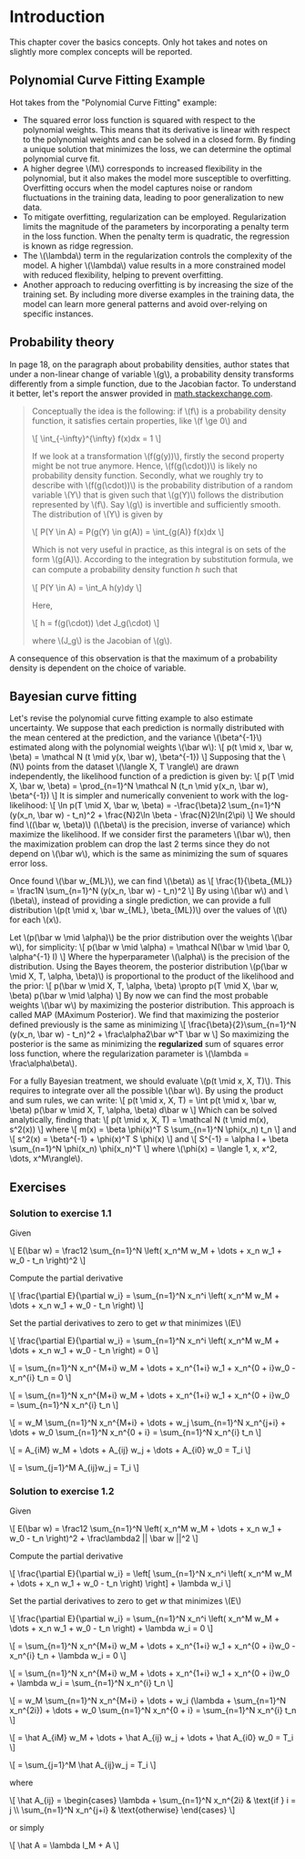 # Introduction

This chapter cover the basics concepts. Only hot takes and notes on slightly more complex concepts will be reported.

## Polynomial Curve Fitting Example

Hot takes from the "Polynomial Curve Fitting" example:

+ The squared error loss function is squared with respect to the polynomial weights. This means that its derivative is linear with respect to the polynomial weights and can be solved in a closed form. By finding a unique solution that minimizes the loss, we can determine the optimal polynomial curve fit.
+ A higher degree \\(M\\) corresponds to increased flexibility in the polynomial, but it also makes the model more susceptible to overfitting. Overfitting occurs when the model captures noise or random fluctuations in the training data, leading to poor generalization to new data.
+ To mitigate overfitting, regularization can be employed. Regularization limits the magnitude of the parameters by incorporating a penalty term in the loss function. When the penalty term is quadratic, the regression is known as ridge regression.
+ The \\(\lambda\\) term in the regularization controls the complexity of the model. A higher \\(\lambda\\) value results in a more constrained model with reduced flexibility, helping to prevent overfitting.
+ Another approach to reducing overfitting is by increasing the size of the training set. By including more diverse examples in the training data, the model can learn more general patterns and avoid over-relying on specific instances.

## Probability theory

In page 18, on the paragraph about probability densities, author states that under a non-linear change of variable \\(g\\), a probability density transforms differently from a simple function, due to the Jacobian factor. To understand it better, let's report the answer provided in [math.stackexchange.com](https://math.stackexchange.com/questions/3749123/what-is-the-jacobian-factor).

> Conceptually the idea is the following: if \\(f\\) is a probability density function, it satisfies certain properties, like \\(f \ge 0\\) and
> 
> \\[ \int_{-\infty}^{\infty} f(x)dx = 1 \\]
>
> If we look at a transformation \\(f(g(y))\\), firstly the second property might be not true anymore. Hence, \\(f(g(\cdot))\\) is likely no probability density function. Secondly, what we roughly try to describe with \\(f(g(\cdot))\\) is the probability distribution of a random variable \\(Y\\) that is given such that \\(g(Y)\\) follows the distribution represented by \\(f\\). Say \\(g\\) is invertible and sufficiently smooth. The distribution of \\(Y\\) is given by
>
> \\[ P(Y \in A) = P(g(Y) \in g(A)) = \int_{g(A)} f(x)dx \\]
>
> Which is not very useful in practice, as this integral is on sets of the form \\(g(A)\\). According to the integration by substitution formula, we can compute a probability density function ℎ such that
>
> \\[ P(Y \in A) = \int_A h(y)dy \\]
>
> Here, 
>
> \\[ h = f(g(\cdot)) \det J_g(\cdot) \\]
>
> where \\(J_g\\) is the Jacobian of \\(g\\). 

A consequence of this observation is that the maximum of a probability density is dependent on the choice of variable.


## Bayesian curve fitting

Let's revise the polynomial curve fitting example to also estimate uncertainty. We suppose that each prediction is normally distributed with the mean centered at the prediction, and the variance \\(\beta^{-1}\\) estimated along with the polynomial weights \\(\bar w\\):
\\[
p(t \mid x, \bar w, \beta) = \mathcal N (t \mid y(x, \bar w), \beta^{-1})
\\]
Supposing that the \\(N\\) points from the dataset \\(\langle X, T \rangle\\) are drawn independently, the likelihood function of a prediction is given by:
\\[
p(T \mid X, \bar w, \beta) = \prod_{n=1}^N \mathcal N (t_n \mid y(x_n, \bar w), \beta^{-1})
\\]
It is simpler and numerically convenient to work with the log-likelihood:
\\[
\ln p(T \mid X, \bar w, \beta) =
-\frac{\beta}2 \sum_{n=1}^N (y(x_n, \bar w) - t_n)^2 +
\frac{N}2\ln \beta - \frac{N}2\ln(2\pi)
\\]
We should find \\((\bar w, \beta)\\) (\\(\beta\\) is the precision, inverse of variance) which maximize the likelihood. If we consider first the parameters \\(\bar w\\), then the maximization problem can drop the last 2 terms since they do not depend on \\(\bar w\\), which is the same as minimizing the sum of squares error loss.

Once found \\(\bar w_{ML}\\), we can find \\(\beta\\) as
\\[
\frac{1}{\beta_{ML}} = \frac1N \sum_{n=1}^N (y(x_n, \bar w) - t_n)^2
\\]
By using \\(\bar w\\) and \\(\beta\\), instead of providing a single prediction, we can provide a full distribution \\(p(t \mid x, \bar w_{ML}, \beta_{ML})\\) over the values of \\(t\\) for each \\(x\\). 



Let \\(p(\bar w \mid \alpha)\\) be the prior distribution over the weights \\(\bar w\\), for simplicity:
\\[
p(\bar w \mid \alpha) = \mathcal N(\bar w \mid \bar 0, \alpha^{-1} I)
\\]
Where the hyperparameter \\(\alpha\\) is the precision of the distribution. Using the Bayes theorem, the posterior distribution \\(p(\bar w \mid X, T, \alpha, \beta)\\) is proportional to the product of the likelihood and the prior:
\\[
p(\bar w \mid X, T, \alpha, \beta) \propto p(T \mid X, \bar w, \beta) p(\bar w \mid \alpha)
\\]
By now we can find the most probable weights \\(\bar w\\) by maximizing the posterior distribution. This approach is called MAP (MAximum Posterior). We find that maximizing the posterior defined previously is the same as minimizing
\\[
\frac{\beta}{2}\sum_{n=1}^N (y(x_n, \bar w) - t_n)^2 + \frac\alpha2\bar w^T \bar w
\\]
 So maximizing the posterior is the same as minimizing the **regularized** sum of squares error loss function, where the regularization parameter is \\(\lambda = \frac\alpha\beta\\).

For a fully Bayesian treatment, we should evaluate \\(p(t \mid x, X, T)\\). This requires to integrate over all the possible \\(\bar w\\). By using the product and sum rules, we can write:
\\[
p(t \mid x, X, T) = \int p(t \mid x, \bar w, \beta) 
p(\bar w \mid X, T, \alpha, \beta)  d\bar w
\\]
Which can be solved analytically, finding that:
\\[
p(t \mid x, X, T) = \mathcal N (t \mid m(x), s^2(x))
\\]
where 
\\[
m(x) = \beta \phi(x)^T S \sum_{n=1}^N \phi(x_n) t_n
\\]
and 
\\[
s^2(x) = \beta^{-1} + \phi(x)^T S \phi(x)
\\]
and 
\\[
S^{-1} = \alpha I + \beta \sum_{n=1}^N \phi(x_n) \phi(x_n)^T
\\]
where \\(\phi(x) = \langle 1, x, x^2, \dots, x^M\rangle\\). 

## Exercises 


### Solution to exercise 1.1



Given 

\\[
E(\bar w) = \frac12 \sum_{n=1}^N \left( 
x_n^M w_M + \dots + x_n w_1 + w_0 - t_n 
\right)^2
\\]

Compute the partial derivative

\\[
\frac{\partial E}{\partial w_i} = 
\sum_{n=1}^N x_n^i \left(
x_n^M w_M + \dots + x_n w_1 + w_0 - t_n 
\right)
\\]

Set the partial derivatives to zero to get $w$ that minimizes \\(E\\)

\\[
\frac{\partial E}{\partial w_i} = 
\sum_{n=1}^N x_n^i \left(
x_n^M w_M + \dots + x_n w_1 + w_0 - t_n 
\right) = 0
\\]

\\[
= \sum_{n=1}^N
x_n^{M+i} w_M + \dots + x_n^{1+i} w_1 + x_n^{0 + i}w_0 - x_n^{i} t_n = 0 
\\]

\\[
= \sum_{n=1}^N
x_n^{M+i} w_M + \dots + x_n^{1+i} w_1 + x_n^{0 + i}w_0 = \sum_{n=1}^N x_n^{i} t_n
\\]

\\[
= w_M \sum_{n=1}^N x_n^{M+i} + \dots + w_j \sum_{n=1}^N x_n^{j+i} + \dots +
 w_0 \sum_{n=1}^N x_n^{0 + i} = \sum_{n=1}^N x_n^{i} t_n
\\]

\\[
= A_{iM} w_M + \dots + A_{ij} w_j + \dots + A_{i0} w_0  = T_i 
\\]

\\[ = \sum_{j=1}^M A_{ij}w_j = T_i \\]

### Solution to exercise 1.2

Given 

\\[
E(\bar w) = \frac12 \sum_{n=1}^N \left( 
x_n^M w_M + \dots + x_n w_1 + w_0 - t_n 
\right)^2 + \frac\lambda2 || \bar w ||^2 
\\]

Compute the partial derivative

\\[
\frac{\partial E}{\partial w_i} = \left[
\sum_{n=1}^N x_n^i \left(
x_n^M w_M + \dots + x_n w_1 + w_0 - t_n 
\right) \right] + \lambda w_i
\\]

Set the partial derivatives to zero to get $w$ that minimizes \\(E\\)

\\[
\frac{\partial E}{\partial w_i} = 
\sum_{n=1}^N x_n^i \left(
x_n^M w_M + \dots + x_n w_1 + w_0 - t_n 
\right) + \lambda w_i = 0
\\]

\\[
= \sum_{n=1}^N
x_n^{M+i} w_M + \dots + x_n^{1+i} w_1 + x_n^{0 + i}w_0 - x_n^{i} t_n + \lambda w_i = 0 
\\]

\\[
= \sum_{n=1}^N
x_n^{M+i} w_M + \dots + x_n^{1+i} w_1 + x_n^{0 + i}w_0 + \lambda w_i = \sum_{n=1}^N x_n^{i} t_n
\\]

\\[
= w_M \sum_{n=1}^N x_n^{M+i} + \dots + w_i (\lambda + \sum_{n=1}^N x_n^{2i}) + \dots +
 w_0 \sum_{n=1}^N x_n^{0 + i} = \sum_{n=1}^N x_n^{i} t_n
\\]

\\[
= \hat A_{iM} w_M + \dots + \hat A_{ij} w_j + \dots + \hat A_{i0} w_0  = T_i 
\\]

\\[ = \sum_{j=1}^M \hat A_{ij}w_j = T_i \\]

where 

\\[
\hat A_{ij} = \begin{cases}
\lambda + \sum_{n=1}^N x_n^{2i} & \text{if } i = j \\\\
\sum_{n=1}^N x_n^{j+i} & \text{otherwise} 
\end{cases}
\\]

or simply 

\\[ \hat A = \lambda I_M + A \\]